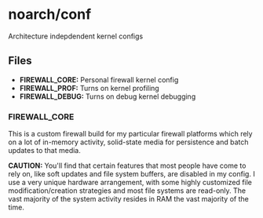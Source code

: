# noarch/conf
Architecture indepdendent kernel configs

## Files
- **FIREWALL_CORE:** Personal firewall kernel config
- **FIREWALL_PROF:** Turns on kernel profiling
- **FIREWALL_DEBUG:** Turns on debug kernel debugging

### FIREWALL_CORE

This is a custom firewall build for my particular firewall platforms
which rely on a lot of in-memory activity, solid-state media for
persistence and batch updates to that media.

**CAUTION:** You'll find that certain features that most people have
come to rely on, like soft updates and file system buffers, are disabled
in my config. I use a very unique hardware arrangement, with some
highly customized file modification/creation strategies and most file
systems are read-only. The vast majority of the system activity resides
in RAM the vast majority of the time.
